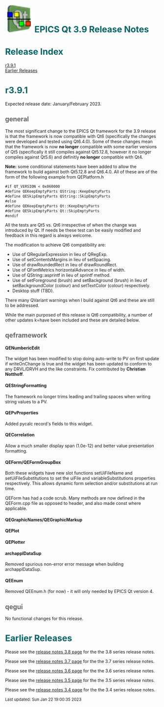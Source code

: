 # ![](epicsqt_logo.png?raw=true) <span style='color:#006666'>EPICS Qt 3.9 Release Notes</span>

# <span style='color:#006666'>Release Index</span>

[r3.9.1](#r3.9.1)<br>
[Earlier Releases](#Earlier_Releases)

# <a name="r3.9.1"></a><span style='color:#006666'>r3.9.1</span>

Expected release date: January/February 2023.

## <span style='color:#666666'>general</span>

The most significant change to the EPICS Qt framework for the 3.9 release is
that the framework is now compatible with Qt6 (specifically the changes were
developed and tested using Qt6.4.0).
Some of these changes mean that the framework is now __no longer__ compatible
with some earlier versions of Qt5 (specifically it still compiles against
Qt5.12.8, however it no longer compiles against Qt5.6) and definitly
__no longer__ compatible with Qt4.

__Note:__ some conditional statements have been added to allow the framework to
build against both Qt5.12.8 and Qt6.4.0.
All of these are of the form of the following example from QEPlatform.h

    #if QT_VERSION < 0x060000
    #define QEKeepEmptyParts QString::KeepEmptyParts
    #define QESkipEmptyParts QString::SkipEmptyParts
    #else
    #define QEKeepEmptyParts Qt::KeepEmptyParts
    #define QESkipEmptyParts Qt::SkipEmptyParts
    #endif

All the tests are Qt5 vs. Qt6 irrespective of when the change was introduced by Qt.
If needs be these test can be easily modified and feedback in this regard is
always welcome.

The modification to achieve Qt6 compatibility are:
- Use of QRegularExpression in lieu of QRegExp.
- Use of setContentsMargins in lieu of setSpacing.
- Use of drawRoundedRect in lieu of drawRoundRect.
- Use of QFontMetrics horizontalAdvance in lieu of width.
- Use of QString::asprintf in lieu of sprintf method.
- Use of setForeground (brush) and setBackground (brush) in lieu of
  setBackgroundColor (colour) and setTextColor (colour) respectively.
- Desktop stuff (TBD).

There many QVariant warnings when I build against Qt6 and these are still
to be addressed.

While the main purposed of this release is Qt6 compatibility, a number of
other updates k=have been included and these are detailed below.

## <span style='color:#666666'>qeframework</span>

#### QENumbericEdit

The widget has been modified to stop doing auto-write to PV on first update if
writeOnChange is true and the widget has been updated to conform to any DRVL/DRVH
and the like constraints.
Fix contributed by __Christian Notthoff__.

#### QEStringFormatting

The framework no longer trims leading and trailing spaces when writing string
values to a PV.

#### QEPvProperties

Added pycalc record's fields to this widget.

#### QECorrelation

Allow a much smaller display span (1.0e-12) and better value presentation
formatting.

#### QEForm/QEFormGroupBox

Both these widgets have new slot functions setUiFileName and setUiFileSubstitutions
to set the uiFile and variableSubstitutions properties respectively.
This allows dynamic form selection and/or substitutions at run time.

QEForm has had a code scrub.
Many methods are now defined in the QEForm.cpp file as opposed to header, and
also made const where applicable.

#### QEGraphicNames/QEGraphicMarkup

#### QEPlot

#### QEPlotter

#### archapplDataSup

Removed spurious non-error error message when building archapplDataSup.

#### QEEnum

Removed QEEnum.h (for now) - it will only needed by EPICS Qt version 4.

## <span style='color:#666666'>qegui</span>

No functional changes for this release.

# <a name="Earlier_Releases"></a><span style='color:#006666'>Earlier Releases</span>

Please see the [release notes 3.8 page](release_notes_3.8.html) for the
the 3.8 series release notes.

Please see the [release notes 3.7 page](release_notes_3.7.html) for the
the 3.7 series release notes.

Please see the [release notes 3.6 page](release_notes_3.6.html) for the
the 3.6 series release notes.

Please see the [release notes 3.5 page](release_notes_3.5.html) for the
the 3.5 series release notes.

Please see the [release notes 3.4 page](release_notes_3.4.html) for the
the 3.4 series release notes.

<font size="-1">Last updated: Sun Jan 22 19:00:35 2023</font>
<br>
